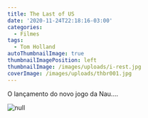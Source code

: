 ```yaml
---
title: The Last of US
date: '2020-11-24T22:18:16-03:00'
categories:
  - Filmes
tags:
  - Tom Holland
autoThumbnailImage: true
thumbnailImagePosition: left
thumbnailImage: /images/uploads/i-rest.jpg
coverImage: /images/uploads/thbr001.jpg
---
```

O lançamento do novo jogo da Nau....

![null](/images/uploads/thbr001.jpg)
